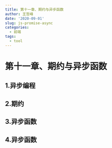 ```yaml
---
title: 第十一章、期约与异步函数
author: 王哲峰
date: '2020-09-01'
slug: js-promise-async
categories:
  - 前端
tags:
  - tool
---
```


# 第十一章、期约与异步函数

## 1.异步编程

## 2.期约

## 3.异步函数

## 4.异步函数

